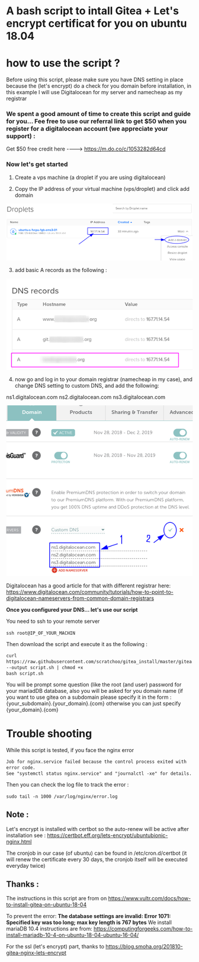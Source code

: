 # A bash script to intall Gitea + Let's encrypt certificat for you on ubuntu 18.04

# how to use the script ?

Before using this script, please make sure you have DNS setting in place because the (let's encrypt) do a check for you domain before installation, in this example I will use Digitalocean for my server and namecheap as my registrar

### We spent a good amount of time to create this script and guide for you... Fee free to use our referral link to get $50 when you register for a digitalocean account (we appreciate your support) :

Get $50 free credit here ---->  https://m.do.co/c/1053282d64cd  

### Now let's get started 

1) Create a vps machine (a droplet if you are using digitalocean)

2) Copy the IP address of your virtual machine (vps/droplet) and click add domain

![alt text](https://github.com/scratchoo/gitea_install/raw/master/digitalocean_domain.png)

3) add basic A records as the following :

![Adding domain to digitalocea](https://github.com/scratchoo/gitea_install/raw/master/add_domain_digitalocean.png)

4) now go and log in to your domain registrar (namecheap in my case), and change DNS setting to custom DNS, and add the following:

ns1.digitalocean.com
ns2.digitalocean.com
ns3.digitalocean.com

![namecheap with digitalocean DNS](https://github.com/scratchoo/gitea_install/raw/master/namecheap_digitalocean_dns.png)


Digitalocean has a good article for that with different registrar here: https://www.digitalocean.com/community/tutorials/how-to-point-to-digitalocean-nameservers-from-common-domain-registrars


**Once you configured your DNS... let's use our script**

You need to ssh to your remote server

`ssh root@IP_OF_YOUR_MACHIN`

Then download the script and execute it as the following :

```
curl https://raw.githubusercontent.com/scratchoo/gitea_install/master/gitea.sh --output script.sh | chmod +x
bash script.sh
```
You will be prompt some question (like the root (and user) password for your mariadDB database, also you will be asked for you domain name (if you want to use gitea on a subdomain please specify it in the form : {your_subdomain}.{your_domain}.{com} otherwise you can just specify {your_domain}.{com}


# Trouble shooting 

While this script is tested, if you face the nginx error 
```
Job for nginx.service failed because the control process exited with error code.
See "systemctl status nginx.service" and "journalctl -xe" for details.
```
Then you can check the log file to track the error :

`sudo tail -n 1000 /var/log/nginx/error.log`

## Note :

Let's encrypt is installed with certbot so the auto-renew will be active after installation 
see : https://certbot.eff.org/lets-encrypt/ubuntubionic-nginx.html

The cronjob in our case (of ubuntu) can be found in /etc/cron.d/certbot (it will renew the certificate every 30 days, the cronjob itself will be executed everyday twice)

## Thanks :

The instructions in this script are from on https://www.vultr.com/docs/how-to-install-gitea-on-ubuntu-18-04

To prevent the error: **The database settings are invalid: Error 1071: Specified key was too long; max key length is 767 bytes** We install mariaDB 10.4 instructions are from: https://computingforgeeks.com/how-to-install-mariadb-10-4-on-ubuntu-18-04-ubuntu-16-04/

For the ssl (let's encrypt) part, thanks to https://blog.smoha.org/201810-gitea-nginx-lets-encrypt
